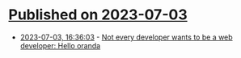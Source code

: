# [Published on 2023-07-03](index.md)

* [2023-07-03, 16:36:03](https://lobste.rs/s/h19qh4/not_every_developer_wants_be_web) - [Not every developer wants to be a web developer: Hello oranda](https://blog.axo.dev/2023/06/oranda)

